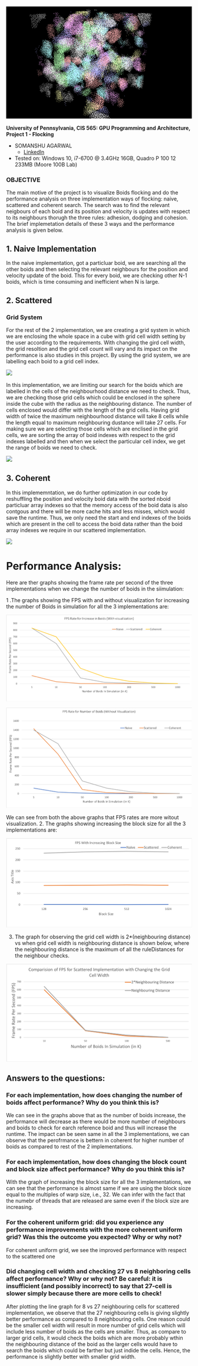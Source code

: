 ![](images/project1.gif)

**University of Pennsylvania, CIS 565: GPU Programming and Architecture,
Project 1 - Flocking**

* SOMANSHU AGARWAL
  * [LinkedIn](https://www.linkedin.com/in/somanshu25)
* Tested on: Windows 10, i7-6700 @ 3.4GHz 16GB, Quadro P 100 12 233MB (Moore 100B Lab)

### OBJECTIVE

The main motive of the project is to visualize Boids flocking and do the performance analysis on three implementation ways of flocking: naive, scattered and coherent search. The search was to find the relevant neigbours of each boid and its position and velocity is updates with respect to its neighbours thorugh the three rules: adhesion, dodging and cohesion. The brief implemetation details of these 3 ways and the performance analysis is given below.

## 1. Naive Implementation

In the naive implementation, got a particluar boid, we are searching all the other boids and then selecting the relevant neighbours for the position and velocity update of the boid. This for every boid, we are checking other N-1 boids, which is time consuming and inefficient when N is large. 

## 2. Scattered 

### Grid System
For the rest of the 2 implementation, we are creating a grid system in which we are enclosing the whole space in a cube with grid cell width setting by the user according to the requirements. With changing the gird cell width, the grid resoltion and the grid cell count will vary and its impact on the performance is also studies in this project. By using the grid system, we are labelling each boid to a grid cell index.

![](https://github.com/somanshu25/Project1-CUDA-Flocking/blob/master/images/Boids%20Ugrid%20base.png)

In this implementation, we are limiting our search for the boids which are labelled in the cells of the neighbourhood distance we need to check. Thus, we are checking those grid cells which could be enclosed in the sphere inside the cube with the radius as the neighbouring distance. The number of cells enclosed would differ with the length of the grid cells. Having grid width of twice the maximum neighbourhood distance will take 8 cells while the length equal to maximum neighbouring dustance will take 27 cells. For making sure we are selecting those cells which are enclised in the grid cells, we are sorting the array of boid indexes with respect to the grid indexes labelled and then when we select the particular cell index, we get the range of boids we need to check.

![](https://github.com/somanshu25/Project1-CUDA-Flocking/blob/master/images/Boids%20Ugrids%20buffers%20naive.png)

## 3. Coherent

In this implememntation, we do further optimization in our code by reshuffling the position and velocity boid data with the sorted nboid particluar array indexes so that the memory access of the boid data is also contgous and there will be more cache hits and less misses, which would save the runtime. Thus, we only need the start and end indexes of the boids which are present in the cell to access the boid data rather than the boid array indexes we require in our scattered implementation.

![](https://github.com/somanshu25/Project1-CUDA-Flocking/blob/master/images/Boids%20Ugrids%20buffers%20data%20coherent.png)

# Performance Analysis:

Here are ther graphs showing the frame rate per second of the three implementations when we change the number of boids in the siimulation:

1 .The graphs showing the FPS with and without visualization for increasing the number of Boids in simulation for all the 3 implementations are:

![](images/Chart_Boid_Count_With_Visual.png)


![](images/Chart_Boid_Count_Without_Visual.png)

We can see from both the above graphs that FPS rates are more witout visualization. 
2. The graphs showing increasing the block size for all the 3 implementations are:

![](images/Chart_Block_Size.png)

3. The graph for observing the grid cell width is 2*(neighbouring distance) vs when grid cell width is neighbouring distance is shown below, where the neighbouring distance is the maximum of all the ruleDistances for the neighbour checks.

![](images/Chart_Grid_CellWidth_Change.png)

## Answers to the questions:
### For each implementation, how does changing the number of boids affect performance? Why do you think this is?
We can see in the graphs above that as the number of boids increase, the performance will decrease as there would be more number of neighbours and boids to check for earch reference boid and thus will increase the runtime. The impact can be seen same in all the 3 implementations, we can observe that the perofrmance is bettern in coherent for higher number of boids as compared to rest of the 2 implementations.

### For each implementation, how does changing the block count and block size affect performance? Why do you think this is?
With the graph of increasing the block size for all the 3 implementations, we can see that the performance is almost same if we are using the block sioze equal to the multiples of warp size, i.e., 32. We can infer with the fact that the numebr of threads that are released are same even if the block size are increasing.

### For the coherent uniform grid: did you experience any performance improvements with the more coherent uniform grid? Was this the outcome you expected? Why or why not?
For coherent uniform grid, we see the improved performance with respect to the scattered one

### Did changing cell width and checking 27 vs 8 neighboring cells affect performance? Why or why not? Be careful: it is insufficient (and possibly incorrect) to say that 27-cell is slower simply because there are more cells to check!
After plotting the line graph for 8 vs 27 neighbouring cells for scattered implementation, we observe that the 27 neighbouring cells is giving slightly better performance as compared to 8 neighbouring cells. One reason could be the smaller cell width will result in more number of grid cells which will include less number of boids as the cells are smaller. Thus, as compare to larger grid cells, it would check the boids which are more probably wthin the neighbouring distance of the boid as the larger cells would have to search the boids which could be farther but just indide the cells. Hence, the performance is slightly better with smaller grid width.



